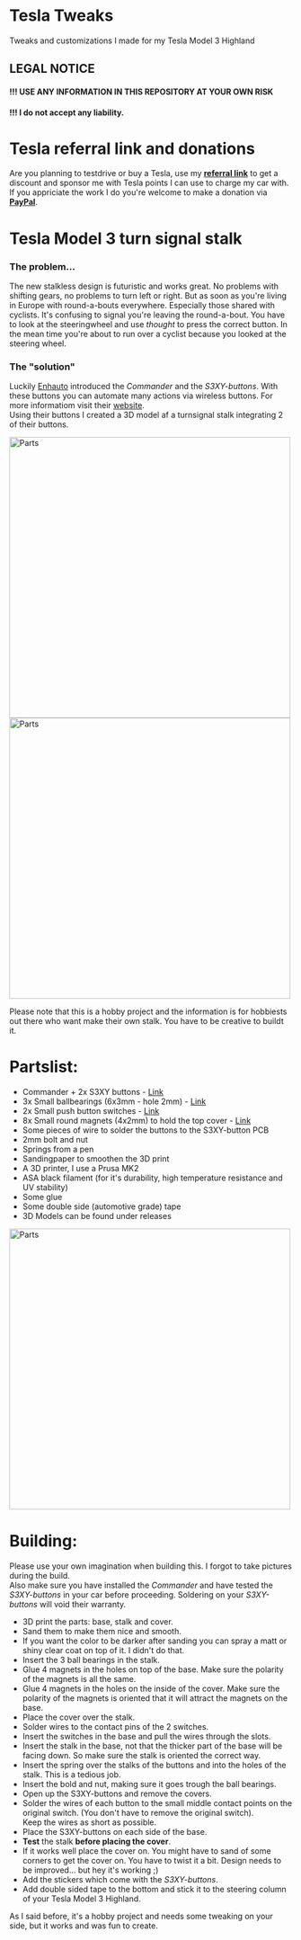 # Tesla Tweaks
Tweaks and customizations I made for my Tesla Model 3 Highland

## LEGAL NOTICE
#### !!! USE ANY INFORMATION IN THIS REPOSITORY AT YOUR OWN RISK
#### !!! I do not accept any liability.

# Tesla referral link and donations
Are you planning to testdrive or buy a Tesla, use my [**referral link**](https://ts.la/michel701019) to get a discount and sponsor me with Tesla points I can use to charge my car with.<br>
If you appriciate the work I do you're welcome to make a donation via [**PayPal**](https://www.paypal.com/donate?business=YFCL2GWHA2H5Q&no_recurring=1&item_name=If+you+like+my+Tesla+tweaks+and+feel+like+donating+a+small+amount.+Then+don%27t+hesitate+to+do+so+%3B%29&currency_code=EUR).

# Tesla Model 3 turn signal stalk
### The problem...
The new stalkless design is futuristic and works great. No problems with shifting gears, no problems to turn left or right.
But as soon as you're living in Europe with round-a-bouts everywhere. Especially those shared with cyclists. It's confusing to signal you're leaving the round-a-bout. You have to look at the steeringwheel and use *thought* to press the correct button.
In the mean time you're about to run over a cyclist because you looked at the steering wheel.
### The "solution"
Luckily [Enhauto](https://enhauto.com/) introduced the *Commander* and the *S3XY-buttons*. With these buttons you can automate many actions via wireless buttons. For more informatiom visit their [website](https://enhauto.com/).<br>
Using their buttons I created a 3D model af a turnsignal stalk integrating 2 of their buttons.<br>
<p float="left">
  <img src="https://github.com/Imaginous/Tesla_Tweaks/assets/68418842/36823707-1ae9-440f-bd2b-6429541be4a5.jpg" alt="Parts" width="500"/>
  <img src="https://github.com/Imaginous/Tesla_Tweaks/assets/68418842/3f14277e-0e8f-49e8-8c36-292072cc2b42.jpg" alt="Parts" width="500"/>
</p>
Please note that this is a hobby project and the information is for hobbiests out there who want make their own stalk. You have to be creative to buildt it.

# Partslist:
- Commander + 2x S3XY buttons - [Link](https://enhauto.com/product/four-s3xy-buttons-gen2)
- 3x Small ballbearings (6x3mm - hole 2mm) - [Link](https://nl.aliexpress.com/item/1005005167956088.html)
- 2x Small push button switches - [Link](https://nl.aliexpress.com/item/1005002571813750.html)
- 8x Small round magnets (4x2mm) to hold the top cover - [Link](https://nl.aliexpress.com/item/1005005282318653.html)
- Some pieces of wire to solder the buttons to the S3XY-button PCB
- 2mm bolt and nut
- Springs from a pen
- Sandingpaper to smoothen the 3D print
- A 3D printer, I use a Prusa MK2
- ASA black filament (for it's durability, high temperature resistance and UV stability)
- Some glue
- Some double side (automotive grade) tape
- 3D Models can be found under releases
<p float="left">
<img src="https://github.com/Imaginous/Tesla_Tweaks/assets/68418842/94788050-41c8-48dd-b289-8a11b72e5781.jpg" alt="Parts" width="500"/>
</p>

# Building:
Please use your own imagination when building this. I forgot to take pictures during the build.<br>
Also make sure you have installed the *Commander* and have tested the *S3XY-buttons* in your car before proceeding. Soldering on your *S3XY-buttons* will void their warranty.
- 3D print the parts: base, stalk and cover.
- Sand them to make them nice and smooth.
- If you want the color to be darker after sanding you can spray a matt or shiny clear coat on top of it. I didn't do that.
- Insert the 3 ball bearings in the stalk.
- Glue 4 magnets in the holes on top of the base. Make sure the polarity of the magnets is all the same.
- Glue 4 magnets in the holes on the inside of the cover. Make sure the polarity of the magnets is oriented that it will attract the magnets on the base.
- Place the cover over the stalk.
- Solder wires to the contact pins of the 2 switches.
- Insert the switches in the base and pull the wires through the slots.
- Insert the stalk in the base, not that the thicker part of the base will be facing down. So make sure the stalk is oriented the correct way.
- Insert the spring over the stalks of the buttons and into the holes of the stalk. This is a tedious job.
- Insert the bold and nut, making sure it goes trough the ball bearings.
- Open up the S3XY-buttons and remove the covers.
- Solder the wires of each button to the small middle contact points on the original switch. (You don't have to remove the original switch).<br>Keep the wires as short as possible.
- Place the S3XY-buttons on each side of the base.
- **Test** the stalk **before placing the cover**.
- If it works well place the cover on. You might have to sand of some corners to get the cover on. You have to twist it a bit. Design needs to be improved... but hey it's working ;)
- Add the stickers which come with the *S3XY-buttons*.
- Add double sided tape to the bottom and stick it to the steering column of your Tesla Model 3 Highland.
  
As I said before, it's a hobby project and needs some tweaking on your side, but it works and was fun to create.

